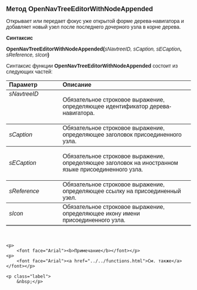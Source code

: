 <html>
<head>
<title>OpenNavTreeEditorWithNodeAppended</title>
    <style type="text/css">
        .style1
        {
            font-family: Arial;
        }
    </style>
</head>

<body>

<p><font size="4" face="Arial"><strong>Метод OpenNavTreeEditorWithNodeAppended</strong></font></p>

<p><font face="Arial">Открывает или передает фокус уже открытой форме 
    дерева-навигатора и добавляет новый узел после последнего дочерного узла в корне 
    дерева. </font></p>

<p><font face="Arial"><b>Синтаксис</b></font></p>

<p><span class="style1"><strong>OpenNavTreeEditorWithNodeAppended</strong></span><font face="Arial"><strong>(</strong><em>sNavtreeID, 
    sCaption, sECaption</em><strong>, </strong><em>sReference, sIcon</em><strong>)</strong></font></p>

<p><font face="Arial">Синтаксис функции <span class="style1"><strong>
    OpenNavTreeEditorWithNodeAppended</strong></span><strong> </strong>состоит из следующих частей:</font></p>

<table border="1" cellPadding="5" cols="2" frame="below" rules="rows">
<TBODY>
  <tr vAlign="top">
    <td class="label" width="29%"><font face="Arial"><b>Параметр</b></font></td>
    <td class="label" width="71%"><font face="Arial"><strong>Описание</strong></font></td>
  </tr>
  <tr vAlign="top">
    <td width="29%"><em><font face="Arial">sNavtreeID</font></em></td>
    <td width="71%">
        <p>
            <font face="Arial">Обязательное строковое выражение, определяющее идентификатор 
            дерева-навигатора. </font></p>
      </td>
  </tr>
  <tr>
    <td width="29%"><font face="Arial"><em>sCaption</em></font></td>
    <td width="71%"><font face="Arial">Обязательное строковое выражение, определяющее 
        заголовок присоединенного узла.</font></td>
  </tr>
    <tr>
    <td width="29%"><font face="Arial"><em>sECaption</em></font></td>
    <td width="71%">
        <p>
            <font face="Arial">Обязательное строковое выражение, определяющее заголовок на 
            иностранном языке присоединенного узла.</font></p>
      </td>
    </tr>
    <tr>
    <td width="29%"><em><font face="Arial">sReference</font></em></td>
    <td width="71%"><font face="Arial">Обязательное строковое выражение, определяющее 
        ссылку на присоединенный узел.</font></td>
    </tr>
    <tr>
    <td width="29%"><font face="Arial"><em>sIcon</em></font></td>
    <td width="71%"><font face="Arial">Обязательное строковое выражение,&nbsp; 
        определяющее икону имени присоединенного узла.</font></td>
    </tr>
  </table>

<p class="label">&nbsp;</p>

    <p>
        <font face="Arial"><b>Примечание</b></font></p>
    <p>
        <font face="Arial"><a href="../../functions.html">См. также</a></font></p>

    <p class="label">
        &nbsp;</p>

</body>
</html>
